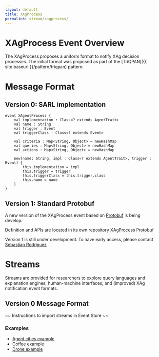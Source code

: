 ```yaml
---
layout: default
title: XAgProcess
permalink: stream/xagprocess/
---
```


# XAgProcess Event Overview

The XAgProcess proposes a uniform format to notify XAg decision processes.
The initial format was proposed as part of the [TriQPAN]({{ site.baseurl }}/pattern/triqpan) pattern.



# Message Format

## Version 0: SARL implementation

```sarl
event XAgentProcess {
	val implementation : Class<? extends AgentTrait>
	val name : String
	val trigger : Event
	val triggerClass : Class<? extends Event>

	val criteria : Map<String, Object> = newHashMap
	val queries : Map<String, Object> = newHashMap
	val actions : Map<String, Object> = newHashMap
	
	new(name: String, impl : Class<? extends AgentTrait>, trigger : Event) {
		this.implementation = impl
		this.trigger = trigger
		this.triggerClass = this.trigger.class
		this.name = name
	}
}

```

## Version 1: Standard Protobuf

A new version of the XAgProcess event based on [Protobuf](https://protobug.dev) is being develop.

Definition and APIs are located in its own repository [XAgProcess Protobuf](https://github.com/hmteams/xagevents)

Version 1 is still under development. To have early access, please contact [Sebastian Rodriguez](http://sebastianrodriguez.com.ar)


# Streams

Streams are provided for researchers to explore query languages and explanation engines; human-machine interfaces; and (improved) XAg notification event formats.

## Version 0 Message Format

~~ Instructions to import streams in Event Store ~~

### Examples
<ul>
<li><a href="https://github.com/hmteams/xag/tree/main/_streams/xagprocess/agent_cities_example.tar.xz" target="_blank">Agent cities example</a></li>
<li><a href="https://github.com/hmteams/xag/tree/main/_streams/xagprocess/coffee_example.tar.xz" target="_blank">Coffee example</a></li>
<li><a href="https://github.com/hmteams/xag/tree/main/_streams/xagprocess/drone_example.tar.xz" target="_blank">Drone example</a></li>
</ul>
